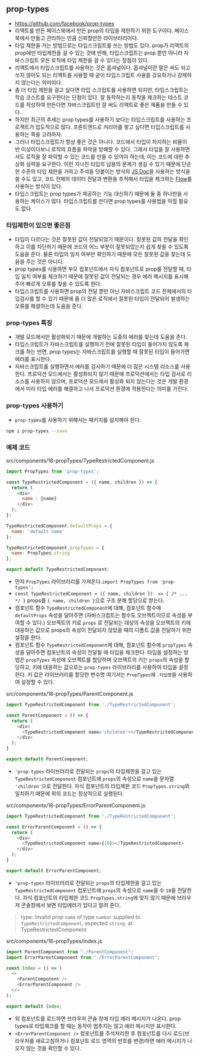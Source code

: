 ## prop-types
- https://github.com/facebook/prop-types
- 리액트를 만든 페이스북에서 만든 prop의 타입을 제한하기 위한 도구이다. 페이스북에서 만들고 관리하는 만큼 신뢰할만한 라이브러리이다.
- 타입 제한을 거는 방법으로는 타입스크립트를 쓰는 방법도 있다. prop가 리액트의 prop에만 타입제한을 걸 수 있는 것에 반해, 타입스크립트는 prop 뿐만 아니라 자바스크립트 모든 로직에 타입 제한을 걸 수 있다는 장점이 있다.
- 리액트에서 타입스크립트를 사용하는 것은 옵셔널이다. 옵셔널이란 말은 써도 되고 쓰지 않아도 되는 리액트를 사용할 때 굳이 타입스크립트 사용을 강요하거나 강제하지 않는다는 의미이다.
- 좀 더 타입 제한을 걸고 싶다면 타입 스크립트를 사용하면 되지만, 타입스크립트는 학습 코스트를 요구한다는 단점이 있다. 잘 동작하는지 동작을 체크하는 테스트 코드를 작성하여 만든다면 자바스크립트만 잘 써도 리액트로 좋은 제품을 만들 수 있다.
- 하지만 최근의 추세는 prop types를 사용하기 보다는 타입스크립트를 사용하는 프로젝트가 압도적으로 많다. 프론트엔드로 커리어를 쌓고 싶다면 타입스크립트를 사용하는 쪽을 고려하자.
- 그러나 타입스크립트가 항상 좋은 것은 아니다. 코드에서 타입이 차지하는 비율이 반 이상이다보니 로직의 흐름을 파악을 방해할 수 있다. 그래서 타입을 잘 사용하면서도 로직을 잘 파악할 수 있는 코드를 만들 수 있어야 하는데, 이는 코드에 대한 추상화 실력을 요구한다. 이런 지나친 타입의 남용의 문제가 생길 수 있기 때문에 단순한 수준의 타입 제한을 가하고 주석을 덧붙이는 방식의 [JS Doc](https://jsdoc.app/)을 사용하는 방식을 쓸 수도 있고, 코드 전체의 데이터 전달과 변환을 추적해서 타입을 체크하는 [Flow](https://flow.org/)를 사용하는 방식이 있다.
- 타입스크립트는 prop types가 제공하는 기능 대신하기 때문에 둘 중 하나만을 사용하는 케이스가 많다. 타입스크립트를 쓴다면 prop types를 사용법을 익힐 필요도 없다.

### 타입제한이 있으면 좋은점
- 타입이 다르다는 것은 잘못된 값이 전달되었기 때문이다. 잘못된 값의 전달을 확인하고 이를 차단하기 때문에 코드의 어느 부분이 잘못되었는지 쉽게 찾을 수 있도록 도움을 준다. 물론 타입의 일치 여부만 확인하기 때문에 모든 잘못된 값을 찾는데 도움을 주는 것은 아니다.
- prop types를 사용하면 부모 컴포넌트에서 자식 컴포넌트로 prop를 전달할 때, 타입 일치 여부를 체크하기 때문에 잘못된 값이 전달되는 경우 에러 메시지를 표시해 주어 빠르게 오류를 찾을 수 있도록 한다.
- 타입스크립트를 사용하면 prop의 전달 뿐만 아닌 자바스크립트 코드 전체에서의 타입검사를 할 수 있기 때문에 좀 더 많은 로직에서 잘못된 타입이 전달되어 발생하는 오류를 해결하는데 도움을 준다.

### prop-types 특징
- 개발 모드에서만 활성화되기 때문에 개발하는 도중의 에러를 찾는데 도움을 준다.
- 타입스크립트가 자바스크립트를 실행하기 전에 잘못된 타입이 들어가지 않도록 체크를 하는 반면, prop types는 자바스크립트를 실행할 때 잘못된 타입이 들어가면 에러를 표시한다.
- 자바스크립트를 실행하면서 에러를 검사하기 때문에 더 많은 시스템 리소스를 사용한다. 프로덕션 모드에서는 활성화되지 않기 때문에 프로덕션에서는 타입 검사로 리소스를 사용하지 않으며, 프로덕션 모드에서 활성화 되지 않는다는 것은 개발 환경에서 미리 타입 에러를 해결하고 나서 프로덕션 환경에 적용한다는 의미를 가진다.

### prop-types 사용하기
- `prop-types`를 사용하기 위해서는 패키지를 설치해야 한다.
```sh
npm i prop-types --save
```

### 예제 코드
src/components/18-propTypes/TypeRestrictedComponent.js
```js
import PropTypes from 'prop-types';

const TypeRestrictedComponent = ({ name, children }) => {
  return (
    <div>
      name : {name}
    </div>
  );
};

TypeRestrictedComponent.defaultProps = {
  name: 'default name'
};

TypeRestrictedComponent.propTypes = {
  name: PropTypes.string
};

export default TypeRestrictedComponent;
```
- 먼저 `PropTypes` 라이브러리를 가져온다.`import PropTypes from 'prop-types';`
- `const TypeRestrictedComponent = ({ name, children })  => { /* ... */ }` props를 `{ name, children }`으로 구조 분해 할당으로 받는다.
- 컴포넌트 함수 `TypeRestrictedComponent`에 대해, 컴포넌트 함수에 `defaultProps` 속성을 달아주면 (자바스크립트는 함수도 오브젝트이므로 속성을 부여할 수 있다.) 오브젝트의 키로 `props` 로 전달되는 대상의 속성을 오브젝트의 키에 대응하는 값으로 props의 속성이 전달되지 않았을 때의 디폴트 값을 전달하기 위한 설정을 한다.
- 컴포넌트 함수 `TypeRestrictedComponent`에 대해, 컴포넌트 함수에 `propTypes` 속성을 달아주면 컴포넌트의 속성이 전달될 때 타입을 체크한다. 타입을 설정하는 방법은 `propTypes` 속성에 오브젝트를 할당하며 오브젝트의 키는 `props`의 속성을 할당하고, 키에 대응하는 값으로는 `prop-types` 라이브러리를 사용하여 타입을 설정한다. 키 값은 라이브러리를 할당한 변수명 여기서는 `PropTypes`에 `.타입명`을 사용하여 설정할 수 있다.

src/components/18-propTypes/ParentComponent.js
```js
import TypeRestrictedComponent from './TypeRestrictedComponent';

const ParentComponent = () => {
  return (
    <div>
      <TypeRestrictedComponent name='children'></TypeRestrictedComponent>
    </div>
  );
}

export default ParentComponent;
```
- `'prop-types` 라이브러리로 전달되는 `props`의 타입제한을 걸고 있는 `TypeRestrictedComponent` 컴포넌트에 `props`의 속성으로 `name`을 문자열 `'children'`으로 전달한다. 자식 컴포넌트의 타입제한 코드 `PropTypes.string`와 일치하기 때문에 위의 코드는 정상적으로 실행된다.

src/components/18-propTypes/ErrorParentComponent.js
```js
import TypeRestrictedComponent from './TypeRestrictedComponent';

const ErrorParentComponent = () => {
  return (
    <div>
      <TypeRestrictedComponent name={10}></TypeRestrictedComponent>
    </div>
  );
}

export default ErrorParentComponent;
```
- `'prop-types` 라이브러리로 전달되는 `props`의 타입제한을 걸고 있는 `TypeRestrictedComponent` 컴포넌트에 `props`의 속성으로 `name`을 수 `10`을 전달한다. 자식 컴포넌트의 타입제한 코드 `PropTypes.string`에 맞지 않기 때문에 브라우저 콘솔창에서 보면 타입에러가 있다고 알려 준다.
> type: Invalid prop `name` of type `number` supplied to `TypeRestrictedComponent`, expected `string`. at TypeRestrictedComponent

src/components/18-propTypes/Index.js
```js
import ParentComponent from "./ParentComponent";
import ErrorParentComponent from "./ErrorParentComponent";

const Index = () => (
  <>
    <ParentComponent />
    <ErrorParentComponent />
  </>
);

export default Index;
```
- 위 컴포넌트를 로드하면 브라우저 콘솔 창에 타입 에러 메시지가 나온다. prop types로 타입체크를 할 때는 동작이 멈추지는 않고 에러 메시지만 표시한다.
- `<ErrorParentComponent />` 컴포넌트를 주석처리한 후 컴포넌트를 다시 로드(브라우저를 새로고침하거나 컴포넌트 로드 영역의 번호를 변경)하면 에러 메시지가 나오지 않는 것을 확인할 수 있다. 

